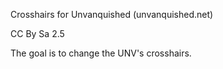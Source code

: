 Crosshairs for Unvanquished (unvanquished.net)

CC By Sa 2.5

The goal is to change the UNV's crosshairs.
